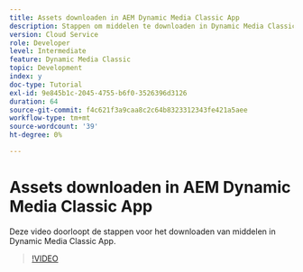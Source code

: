 ```yaml
---
title: Assets downloaden in AEM Dynamic Media Classic App
description: Stappen om middelen te downloaden in Dynamic Media Classic App
version: Cloud Service
role: Developer
level: Intermediate
feature: Dynamic Media Classic
topic: Development
index: y
doc-type: Tutorial
exl-id: 9e845b1c-2045-4755-b6f0-3526396d3126
duration: 64
source-git-commit: f4c621f3a9caa8c2c64b8323312343fe421a5aee
workflow-type: tm+mt
source-wordcount: '39'
ht-degree: 0%

---
```


# Assets downloaden in AEM Dynamic Media Classic App

Deze video doorloopt de stappen voor het downloaden van middelen in Dynamic Media Classic App.

>[!VIDEO](https://video.tv.adobe.com/v/335458?quality=12&learn=on)
